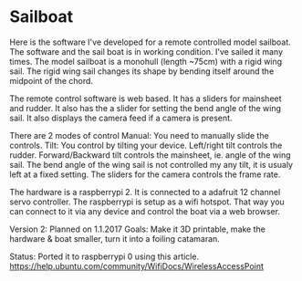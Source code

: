 # Sailboat

Here is the software I've developed for a remote controlled model sailboat.
The software and the sail boat is in working condition.
I've sailed it many times.
The model sailboat is a monohull (length ~75cm) with a rigid wing sail. 
The rigid wing sail changes its shape by bending 
itself around the midpoint of the chord.

The remote control software is web based.
It has a sliders for mainsheet and rudder.
It also has the a slider for setting the bend angle of the wing sail.
It also displays the camera feed if a camera is present.

There are 2 modes of control
Manual: You need to manually slide the controls.
Tilt: You control by tilting your device. Left/right tilt controls the rudder.
Forward/Backward tilt controls the mainsheet, ie. angle of the wing sail.
The bend angle of the wing sail is not controlled my any tilt, it is usualy 
left at a fixed setting.
The sliders for the camera controls the frame rate. 

The hardware is a raspberrypi 2. It is connected to a adafruit 12 channel servo controller.
The raspberrypi is setup as a wifi hotspot. That way you can connect to it via any device 
and control the boat via a web browser.

Version 2: 
Planned on 1.1.2017
Goals: Make it 3D printable, make the hardware & boat smaller, turn it into a foiling catamaran.

Status: Ported it to raspberrypi 0 using this article.
https://help.ubuntu.com/community/WifiDocs/WirelessAccessPoint





